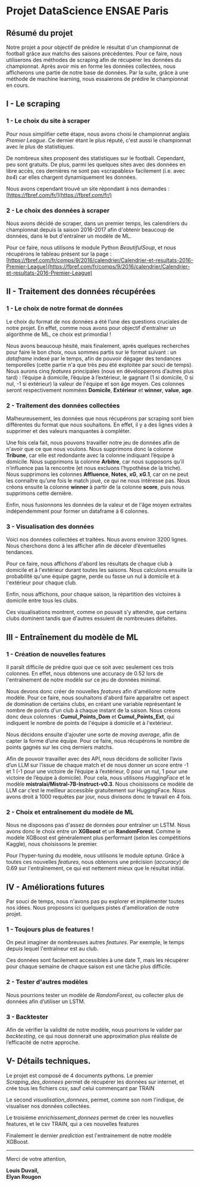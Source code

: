 # Projet DataScience ENSAE Paris

## Résumé du projet

Notre projet a pour objectif de prédire le résultat d'un championnat de football grâce aux matchs des saisons précédentes. Pour ce faire, nous utiliserons des méthodes de scraping afin de récupérer les données du championnat. Après avoir mis en forme les données collectées, nous afficherons une partie de notre base de données. Par la suite, grâce à une méthode de machine learning, nous essaierons de prédire le championnat en cours.

## I - Le scraping

### 1 - Le choix du site à scraper

Pour nous simplifier cette étape, nous avons choisi le championnat anglais *Premier League*. Ce dernier étant le plus réputé, c'est aussi le championnat avec le plus de statistiques.

De nombreux sites proposent des statistiques sur le football. Cependant, peu sont gratuits. De plus, parmi les quelques sites avec des données en libre accès, ces dernières ne sont pas «scrapables» facilement (i.e. avec *bs4*) car elles chargent dynamiquement les données.

Nous avons cependant trouvé un site répondant à nos demandes : [https://fbref.com/fr/](https://fbref.com/fr/)

### 2 - Le choix des données à scraper

Nous avons décidé de scraper, dans un premier temps, les calendriers du championnat depuis la saison 2016-2017 afin d'obtenir beaucoup de données, dans le but d'entraîner un modèle de ML.

Pour ce faire, nous utilisons le module Python *BeautifulSoup*, et nous récupérons le tableau présent sur la page :  
[https://fbref.com/fr/comps/9/2016/calendrier/Calendrier-et-resultats-2016-Premier-League](https://fbref.com/fr/comps/9/2016/calendrier/Calendrier-et-resultats-2016-Premier-League)

## II - Traitement des données récupérées

### 1 - Le choix de notre format de données

Le choix du format de nos données a été l’une des questions cruciales de notre projet. En effet, comme nous avons pour objectif d'entraîner un algorithme de ML, ce choix est primordial !

Nous avons beaucoup hésité, mais finalement, après quelques recherches pour faire le bon choix, nous sommes partis sur le format suivant : un *dataframe* indexé par le temps, afin de pouvoir dégager des tendances temporelles (cette partie n'a que très peu été exploitée par souci de temps). Nous aurons cinq *features* principales (nous en développerons d’autres plus tard) : l’équipe à domicile, l’équipe à l’extérieur, le gagnant (1 si domicile, 0 si nul, -1 si extérieur) la valeur de l'équipe et son âge moyen. Ces colonnes seront respectivement nommées **Domicile**, **Extérieur** et **winner**, **value**, **age**.

### 2 - Traitement des données collectées

Malheureusement, les données que nous récupérons par scraping sont bien différentes du format que nous souhaitons. En effet, il y a des lignes vides à supprimer et des valeurs manquantes à compléter.

Une fois cela fait, nous pouvons travailler notre jeu de données afin de n'avoir que ce que nous voulons. Nous supprimons donc la colonne **Tribune**, car elle est redondante avec la colonne indiquant l’équipe à domicile. Nous supprimons la colonne **Arbitre**, car nous supposons qu’il n’influence pas la rencontre (et nous excluons l’hypothèse de la triche). Nous supprimons les colonnes **Affluence**, **Notes**, **xG**, **xG.1**, car on ne peut les connaître qu’une fois le match joué, ce qui ne nous intéresse pas. Nous créons ensuite la colonne **winner** à partir de la colonne **score**, puis nous supprimons cette dernière.

Enfin, nous fusionnons les données de la valeur et de l'âge moyen extraites indépendemment pour former un dataframe à 6 colonnes.

### 3 - Visualisation des données

Voici nos données collectées et traitées. Nous avons environ 3200 lignes. Nous cherchons donc à les afficher afin de déceler d’éventuelles tendances.

Pour ce faire, nous affichons d'abord les résultats de chaque club à domicile et à l'extérieur durant toutes les saisons. Nous calculons ensuite la probabilité qu'une équipe gagne, perde ou fasse un nul à domicile et à l'extérieur pour chaque club.

Enfin, nous affichons, pour chaque saison, la répartition des victoires à domicile entre tous les clubs.

Ces visualisations montrent, comme on pouvait s’y attendre, que certains clubs dominent tandis que d'autres essuient de nombreuses défaites.

## III - Entraînement du modèle de ML

### 1 - Création de nouvelles features

Il paraît difficile de prédire quoi que ce soit avec seulement ces trois colonnes. En effet, nous obtenons une accuracy de 0.52 lors de l'entraînement de notre modèle sur ce jeu de données minimal.

Nous devons donc créer de nouvelles *features* afin d'améliorer notre modèle. Pour ce faire, nous souhaitons d'abord faire apparaître cet aspect de domination de certains clubs, en créant une variable représentant le nombre de points d'un club à chaque instant de la saison. Nous créons donc deux colonnes : **Cumul_Points_Dom** et **Cumul_Points_Ext**, qui indiquent le nombre de points de l'équipe à domicile et à l'extérieur.

Nous décidons ensuite d'ajouter une sorte de *moving average*, afin de capter la forme d’une équipe. Pour ce faire, nous récupérons le nombre de points gagnés sur les cinq derniers matchs.

Afin de pouvoir travailler avec des API, nous décidons de solliciter l’avis d’un LLM sur l’issue de chaque match et de nous donner un score entre -1 et 1 (-1 pour une victoire de l’équipe à l’extérieur, 0 pour un nul, 1 pour une victoire de l’équipe à domicile). Pour cela, nous utilisons *HuggingFace* et le modèle **mistralai/Mistral-7B-Instruct-v0.3**. Nous choisissons ce modèle de LLM car c’est le meilleur accessible gratuitement sur HuggingFace. Nous avons droit à 1000 requêtes par jour, nous divisons donc le travail en 4 fois.

### 2 - Choix et entraînement du modèle de ML

Nous ne disposons pas d'assez de données pour entraîner un LSTM. Nous avons donc le choix entre un **XGBoost** et un **RandomForest**. Comme le modèle XGBoost est généralement plus performant (selon les compétitions Kaggle), nous choisissons le premier.

Pour l’hyper-tuning du modèle, nous utilisons le module *optuna*. Grâce à toutes ces nouvelles *features*, nous obtenons une précision (*accuracy*) de 0.69 sur l'entraînement, ce qui est nettement mieux que le résultat initial.

## IV - Améliorations futures

Par souci de temps, nous n'avons pas pu explorer et implémenter toutes nos idées. Nous proposons ici quelques pistes d'amélioration de notre projet.

### 1 - Toujours plus de features !

On peut imaginer de nombreuses autres *features*. Par exemple, le temps depuis lequel l'entraîneur est au club.

Ces données sont facilement accessibles à une date T, mais les récupérer pour chaque semaine de chaque saison est une tâche plus difficile.

### 2 - Tester d'autres modèles

Nous pourrions tester un modèle de *RandomForest*, ou collecter plus de données afin d’utiliser un LSTM.

### 3 - Backtester

Afin de vérifier la validité de notre modèle, nous pourrions le valider par *backtesting*, ce qui nous donnerait une approximation plus réaliste de l’efficacité de notre approche.

## V- Détails techniques.

Le projet est composé de 4 documents pythons. Le premier *Scraping_des_donnees* permet de récupérer les données sur internet, et crée tous les fichiers csv, sauf celui commençant par TRAIN

Le second *visualisation_donnees*, permet, comme son nom l'indique, de visualiser nos données collectées.

Le troisième *enrichissement_donnees* permet de créer les nouvelles features, et le csv TRAIN, qui a ces nouvelles features

Finalement le dernier *prediction* est l'entrainement de notre modèle XGBoost.


---

Merci de votre attention,

**Louis Duvail,  
Elyan Rougon**
